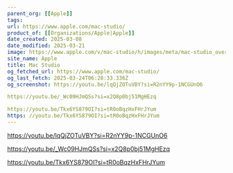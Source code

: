```yaml
---
parent_org: [[Apple]]
tags: 
url: https://www.apple.com/mac-studio/
product_of: [[Organizations/Apple|Apple]]
date_created: 2025-03-08
date_modified: 2025-03-21
image: https://www.apple.com/v/mac-studio/h/images/meta/mac-studio_overview__eedzbosm1t26_og.png?202503111700
site_name: Apple
title: Mac Studio
og_fetched_url: https://www.apple.com/mac-studio/
og_last_fetch: 2025-03-24T06:28:33.336Z
og_screenshot: https://youtu.be/lqQjZOTuVBY?si=R2nYY9p-1NCGUnO6

https://youtu.be/_Wc09HJmQSs?si=x2Q8p0bj51MgHEzq

https://youtu.be/Tkx6YS879OI?si=tR0oBqzHxFHrJYum
https: //youtu.be/Tkx6YS879OI?si=tR0oBqzHxFHrJYum
---
```

https://youtu.be/lqQjZOTuVBY?si=R2nYY9p-1NCGUnO6

https://youtu.be/_Wc09HJmQSs?si=x2Q8p0bj51MgHEzq

https://youtu.be/Tkx6YS879OI?si=tR0oBqzHxFHrJYum